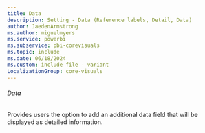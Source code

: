 ```yaml
---
title: Data
description: Setting - Data (Reference labels, Detail, Data)
author: JaedenArmstrong
ms.author: miguelmyers
ms.service: powerbi
ms.subservice: pbi-corevisuals
ms.topic: include
ms.date: 06/18/2024
ms.custom: include file - variant
LocalizationGroup: core-visuals
---
```

###### Data

Provides users the option to add an additional data field that will be displayed as detailed information.
